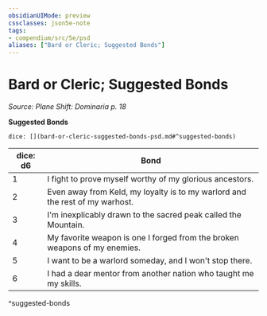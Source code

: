 ```yaml
---
obsidianUIMode: preview
cssclasses: json5e-note
tags:
- compendium/src/5e/psd
aliases: ["Bard or Cleric; Suggested Bonds"]
---
```

# Bard or Cleric; Suggested Bonds
*Source: Plane Shift: Dominaria p. 18* 

**Suggested Bonds**

`dice: [](bard-or-cleric-suggested-bonds-psd.md#^suggested-bonds)`

| dice: d6 | Bond |
|----------|------|
| 1 | I fight to prove myself worthy of my glorious ancestors. |
| 2 | Even away from Keld, my loyalty is to my warlord and the rest of my warhost. |
| 3 | I'm inexplicably drawn to the sacred peak called the Mountain. |
| 4 | My favorite weapon is one I forged from the broken weapons of my enemies. |
| 5 | I want to be a warlord someday, and I won't stop there. |
| 6 | I had a dear mentor from another nation who taught me my skills. |
^suggested-bonds
